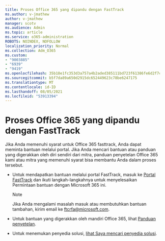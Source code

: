 ```yaml
---
title: Proses Office 365 yang dipandu dengan FastTrack
ms.author: v-jmathew
author: v-jmathew
manager: scotv
ms.audience: Admin
ms.topic: article
ms.service: o365-administration
ROBOTS: NOINDEX, NOFOLLOW
localization_priority: Normal
ms.collection: Adm_O365
ms.custom:
- "9003885"
- "6939"
- "9419"
ms.openlocfilehash: 35b18e1fc353d3a757a4b2aded385111bd723f61386fe6d2f7c1315536cc30af
ms.sourcegitcommit: b5f7da89a650d2915dc652449623c78be6247175
ms.translationtype: MT
ms.contentlocale: id-ID
ms.lasthandoff: 08/05/2021
ms.locfileid: "53913394"
---
```

# <a name="guided-office-365-setup-process-with-fasttrack"></a>Proses Office 365 yang dipandu dengan FastTrack

Jika Anda memenuhi syarat untuk Office 365 fasttrack, Anda dapat meminta bantuan melalui portal. Jika Anda mencari bantuan atau panduan yang digerakkan oleh diri sendiri dari mitra, panduan penyetelan Office 365 kami atau mitra yang memenuhi syarat bisa membantu Anda dalam proses tersebut.

- Untuk mendapatkan bantuan melalui portal FastTrack, masuk ke [Portal FastTrack](https://go.microsoft.com/fwlink/?linkid=2125443) dan ikuti langkah-langkahnya untuk menyelesaikan Permintaan bantuan dengan Microsoft 365 ini.

    > [!NOTE]
    > Jika Anda mengalami masalah masuk atau membutuhkan bantuan tambahan, kirim email ke [ftcrfa@microsoft.com](mailto:ftcrfa@microsoft.com).

- Untuk bantuan yang digerakkan oleh mandiri Office 365, lihat [Panduan penyetelan](https://go.microsoft.com/fwlink/?linkid=2125827).
- Untuk menemukan penyedia solusi, [lihat Saya mencari penyedia solusi](https://go.microsoft.com/fwlink/?linkid=2125918).